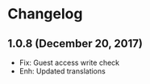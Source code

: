 Changelog
=========

1.0.8  (December 20, 2017)
---------------------------

- Fix: Guest access write check
- Enh: Updated translations

